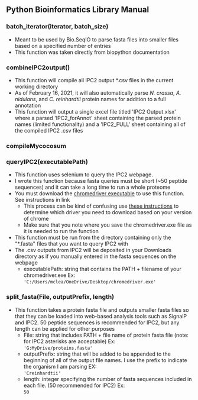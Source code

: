 ## Python Bioinformatics Library Manual ##

### batch_iterator(iterator, batch_size) ###
- Meant to  be used by Bio.SeqIO to parse fasta files into smaller files based on a specified number of entries
- This function was taken directly from biopython documentation

### combineIPC2output() ###
- This function will compile all IPC2 output *.csv files in the current working directory
- As of February 16, 2021, it will also automatically parse *N. crassa*, *A. nidulans*, and *C. reinhardtii* protein names for addition to a full annotation
- This function will output a single excel file titled 'IPC2 Output.xlsx' where a parsed 'IPC2_forAnnot' sheet containing the parsed protein names (limited functionality) and a 'IPC2_FULL' sheet containing all of the compiled IPC2 .csv files

### compileMycocosum ###
  

### queryIPC2(executablePath) ###
- This function uses selenium to query the IPC2 webpage.
- I wrote this function because fasta queries must be short (~50 peptide sequences) and it can take a long time to run a whole proteome
- You must download the [chromedriver executable](https://sites.google.com/a/chromium.org/chromedriver/) to use this function. See instructions in link
	- This process can be kind of confusing use [these instructions](https://sites.google.com/a/chromium.org/chromedriver/downloads/version-selection) to determine which driver you need to download based on your version of chrome
	- Make sure that you note where you save the chromedriver.exe file as it is needed to run the function
- This function must be run from the directory containing only the "*.fasta" files that you want to query IPC2 with
- The .csv outputs from IPC2 will be deposited in your Downloads directory as if you manually entered in the fasta sequences on the webpage
	- executablePath: string that contains the PATH + filename of your chromedriver.exe Ex:  
		`'C:/Users/mclea/OneDrive/Desktop/chromedriver.exe'`

### split_fasta(File, outputPrefix, length) ###
- This function takes a protein fasta file and outputs smaller fasta files so that they can be loaded into web-based analysis tools such as SignalP and IPC2. 50 peptide sequences is recommended for IPC2, but any length can be applied for other purposes
	- File: string that includes PATH + file name of protein fasta file (note: for IPC2 asterisks are acceptable) Ex:  
		`'G:MyDrive/proteins.fasta'`
	- outputPrefix: string that will be added to be appended to the beginning of all of the output file names. I use the prefix to indicate the organism I am parsing EX:  
		`'Creinhardtii'`
	- length: integer specifying the number of fasta sequences included in each file. (50 recommended for IPC2) Ex:  
		`50`